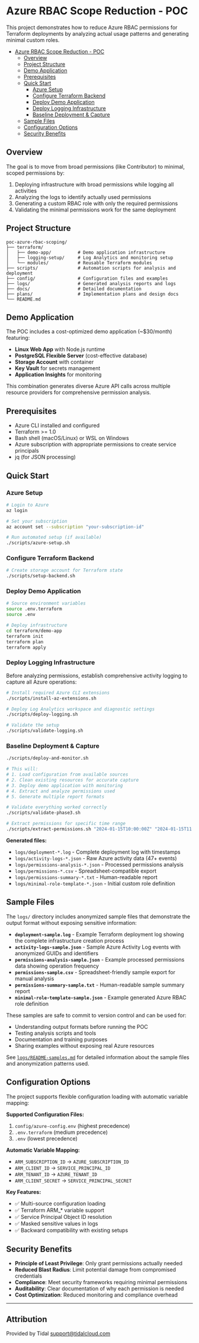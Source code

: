 # Azure RBAC Scope Reduction - POC

This project demonstrates how to reduce Azure RBAC permissions for Terraform deployments by analyzing actual usage patterns and generating minimal custom roles.

- [Azure RBAC Scope Reduction - POC](#azure-rbac-scope-reduction---poc)
  - [Overview](#overview)
  - [Project Structure](#project-structure)
  - [Demo Application](#demo-application)
  - [Prerequisites](#prerequisites)
  - [Quick Start](#quick-start)
    - [Azure Setup](#azure-setup)
    - [Configure Terraform Backend](#configure-terraform-backend)
    - [Deploy Demo Application](#deploy-demo-application)
    - [Deploy Logging Infrastructure](#deploy-logging-infrastructure)
    - [Baseline Deployment \& Capture](#baseline-deployment--capture)
  - [Sample Files](#sample-files)
  - [Configuration Options](#configuration-options)
  - [Security Benefits](#security-benefits)

## Overview

The goal is to move from broad permissions (like Contributor) to minimal, scoped permissions by:

1. Deploying infrastructure with broad permissions while logging all activities
2. Analyzing the logs to identify actually used permissions
3. Generating a custom RBAC role with only the required permissions
4. Validating the minimal permissions work for the same deployment

## Project Structure

```
poc-azure-rbac-scoping/
├── terraform/
│   ├── demo-app/          # Demo application infrastructure
│   ├── logging-setup/     # Log Analytics and monitoring setup
│   └── modules/           # Reusable Terraform modules
├── scripts/               # Automation scripts for analysis and deployment
├── config/                # Configuration files and examples
├── logs/                  # Generated analysis reports and logs
├── docs/                  # Detailed documentation
├── plans/                 # Implementation plans and design docs
└── README.md
```

## Demo Application

The POC includes a cost-optimized demo application (~$30/month) featuring:

- **Linux Web App** with Node.js runtime
- **PostgreSQL Flexible Server** (cost-effective database)
- **Storage Account** with container
- **Key Vault** for secrets management
- **Application Insights** for monitoring

This combination generates diverse Azure API calls across multiple resource providers for comprehensive permission analysis.

## Prerequisites

- Azure CLI installed and configured
- Terraform >= 1.0
- Bash shell (macOS/Linux) or WSL on Windows
- Azure subscription with appropriate permissions to create service principals
- jq (for JSON processing)

## Quick Start

### Azure Setup

```bash
# Login to Azure
az login

# Set your subscription
az account set --subscription "your-subscription-id"

# Run automated setup (if available)
./scripts/azure-setup.sh
```

### Configure Terraform Backend

```bash
# Create storage account for Terraform state
./scripts/setup-backend.sh
```

### Deploy Demo Application

```bash
# Source environment variables
source .env.terraform
source .env

# Deploy infrastructure
cd terraform/demo-app
terraform init
terraform plan
terraform apply
```

### Deploy Logging Infrastructure

Before analyzing permissions, establish comprehensive activity logging to capture all Azure operations:

```bash
# Install required Azure CLI extensions
./scripts/install-az-extensions.sh

# Deploy Log Analytics workspace and diagnostic settings
./scripts/deploy-logging.sh

# Validate the setup
./scripts/validate-logging.sh
```

### Baseline Deployment & Capture

```bash
./scripts/deploy-and-monitor.sh

# This will:
# 1. Load configuration from available sources
# 2. Clean existing resources for accurate capture
# 3. Deploy demo application with monitoring
# 4. Extract and analyze permissions used
# 5. Generate multiple report formats

# Validate everything worked correctly
./scripts/validate-phase3.sh

# Extract permissions for specific time range
./scripts/extract-permissions.sh "2024-01-15T10:00:00Z" "2024-01-15T11:00:00Z"
```

**Generated files:**
- `logs/deployment-*.log` - Complete deployment log with timestamps
- `logs/activity-logs-*.json` - Raw Azure activity data (47+ events)
- `logs/permissions-analysis-*.json` - Processed permissions analysis
- `logs/permissions-*.csv` - Spreadsheet-compatible export
- `logs/permissions-summary-*.txt` - Human-readable report
- `logs/minimal-role-template-*.json` - Initial custom role definition

## Sample Files

The `logs/` directory includes anonymized sample files that demonstrate the output format without exposing sensitive information:

- **`deployment-sample.log`** - Example Terraform deployment log showing the complete infrastructure creation process
- **`activity-logs-sample.json`** - Sample Azure Activity Log events with anonymized GUIDs and identifiers
- **`permissions-analysis-sample.json`** - Example processed permissions data showing operation frequency
- **`permissions-sample.csv`** - Spreadsheet-friendly sample export for manual analysis
- **`permissions-summary-sample.txt`** - Human-readable sample summary report
- **`minimal-role-template-sample.json`** - Example generated Azure RBAC role definition

These samples are safe to commit to version control and can be used for:
- Understanding output formats before running the POC
- Testing analysis scripts and tools
- Documentation and training purposes
- Sharing examples without exposing real Azure resources

See [`logs/README-samples.md`](logs/README-samples.md) for detailed information about the sample files and anonymization patterns used.

## Configuration Options

The project supports flexible configuration loading with automatic variable mapping:

**Supported Configuration Files:**
1. `config/azure-config.env` (highest precedence)
2. `.env.terraform` (medium precedence) 
3. `.env` (lowest precedence)

**Automatic Variable Mapping:**
- `ARM_SUBSCRIPTION_ID` → `AZURE_SUBSCRIPTION_ID`
- `ARM_CLIENT_ID` → `SERVICE_PRINCIPAL_ID`
- `ARM_TENANT_ID` → `AZURE_TENANT_ID`
- `ARM_CLIENT_SECRET` → `SERVICE_PRINCIPAL_SECRET`

**Key Features:**
- ✅ Multi-source configuration loading
- ✅ Terraform ARM_* variable support
- ✅ Service Principal Object ID resolution
- ✅ Masked sensitive values in logs
- ✅ Backward compatibility with existing setups

## Security Benefits

- **Principle of Least Privilege**: Only grant permissions actually needed
- **Reduced Blast Radius**: Limit potential damage from compromised credentials
- **Compliance**: Meet security frameworks requiring minimal permissions
- **Auditability**: Clear documentation of why each permission is needed
- **Cost Optimization**: Reduced monitoring and compliance overhead

---

## Attribution

Provided by Tidal <support@tidalcloud.com>
